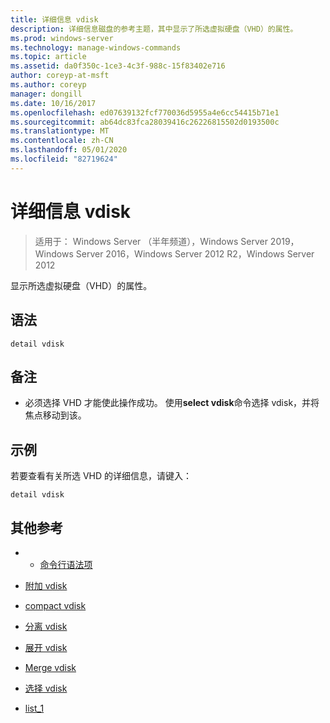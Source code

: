 ```yaml
---
title: 详细信息 vdisk
description: 详细信息磁盘的参考主题，其中显示了所选虚拟硬盘（VHD）的属性。
ms.prod: windows-server
ms.technology: manage-windows-commands
ms.topic: article
ms.assetid: da0f350c-1ce3-4c3f-988c-15f83402e716
author: coreyp-at-msft
ms.author: coreyp
manager: dongill
ms.date: 10/16/2017
ms.openlocfilehash: ed07639132fcf770036d5955a4e6cc54415b71e1
ms.sourcegitcommit: ab64dc83fca28039416c26226815502d0193500c
ms.translationtype: MT
ms.contentlocale: zh-CN
ms.lasthandoff: 05/01/2020
ms.locfileid: "82719624"
---
```

# <a name="detail-vdisk"></a>详细信息 vdisk

> 适用于： Windows Server （半年频道），Windows Server 2019，Windows Server 2016，Windows Server 2012 R2，Windows Server 2012

显示所选虚拟硬盘（VHD）的属性。  
  
## <a name="syntax"></a>语法  
  
```  
detail vdisk  
```  
  
## <a name="remarks"></a>备注  
  
-   必须选择 VHD 才能使此操作成功。 使用**select vdisk**命令选择 vdisk，并将焦点移动到该。  
  
## <a name="examples"></a>示例  
若要查看有关所选 VHD 的详细信息，请键入：  
  
```  
detail vdisk  
```  
  
## <a name="additional-references"></a>其他参考  
  
-   - [命令行语法项](command-line-syntax-key.md)  
  
-   [附加 vdisk](attach-vdisk.md)  
  
-   [compact vdisk](compact-vdisk.md)
  
-   [分离 vdisk](detach-vdisk.md)  
  
-   [展开 vdisk](expand-vdisk.md)  
  
-   [Merge vdisk](merge-vdisk.md)  
  
-   [选择 vdisk](select-vdisk.md)  
  
-   [list_1](list_1.md)  
  

